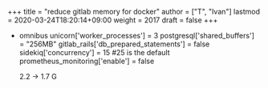+++
title = "reduce gitlab memory for docker"
author = ["T", "Ivan"]
lastmod = 2020-03-24T18:20:14+09:00
weight = 2017
draft = false
+++

-   omnibus
    unicorn['worker\_processes'] = 3
    postgresql['shared\_buffers'] = "256MB"
    gitlab\_rails['db\_prepared\_statements'] = false
    sidekiq['concurrency'] = 15 #25 is the default
    prometheus\_monitoring['enable'] = false

    2.2 -> 1.7 G
